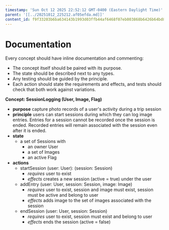 ```yaml
---
timestamp: 'Sun Oct 12 2025 22:52:12 GMT-0400 (Eastern Daylight Time)'
parent: '[[../20251012_225212.af05efda.md]]'
content_id: f9f33203b6ba634143b1993d03ffb44af6468f07eb003868b6426b64bd8b5f7e
---
```


# Documentation

Every concept should have inline documentation and commenting:

* The concept itself should be paired with its purpose.
* The state should be described next to any types.
* Any testing should be guided by the principle.
* Each action should state the requirements and effects, and tests should check that both work against variations.

**Concept: SessionLogging (User, Image, Flag)**

* **purpose** capture photo records of a user's activity during a trip session
* **principle** users can start sessions during which they can log image entries. Entries for a session cannot be recorded once the session is ended. Recorded entries will remain associated with the session even after it is ended.
* **state**
  * a set of Sessions with
    * an owner User
    * a set of Images
    * an active Flag
* **actions**
  * startSession (user: User): (session: Session)
    * *requires* user to exist
    * *effects* creates a new session (active = true) under the user
  * addEntry (user: User, session: Session, image: Image)
    * *requires* user to exist, session and image must exist, session must be active and belong to user
    * *effects* adds image to the set of images associated with the session
  * endSession (user: User, session: Session)
    * *requires* user to exist, session must exist and belong to user
    * *effects* ends the session (active = false)

